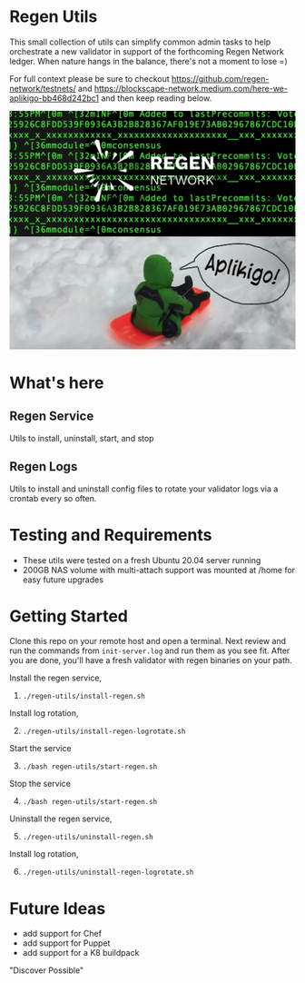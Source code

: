 # Regen Utils
This small collection of utils can simplify common admin tasks to help orchestrate 
a new validator in support of the forthcoming Regen Network ledger. When nature 
hangs in the balance, there's not a moment to lose =)

For full context please be sure to checkout https://github.com/regen-network/testnets/ and https://blockscape-network.medium.com/here-we-aplikigo-bb468d242bc1 and then keep reading below.

![Aplikigo Testnet](./aplikigo.jpg)

# What's here
## Regen Service
Utils to install, uninstall, start, and stop

## Regen Logs
Utils to install and uninstall config files to rotate your validator logs via a 
crontab every so often. 

# Testing and Requirements
- These utils were tested on a fresh Ubuntu 20.04 server running 
- 200GB NAS volume with multi-attach support was mounted at /home for easy future upgrades 

# Getting Started
Clone this repo on your remote host and open a terminal. Next review and run the commands 
from `init-server.log` and run them as you see fit. After you are done, you'll have a 
fresh validator with regen binaries on your path. 

Install the regen service, 

1. `./regen-utils/install-regen.sh`

Install log rotation,

2. `./regen-utils/install-regen-logrotate.sh`

Start the service

3. `./bash regen-utils/start-regen.sh`

Stop the service

4. `./bash regen-utils/start-regen.sh`

Uninstall the regen service, 

5. `./regen-utils/uninstall-regen.sh`

Install log rotation,

6. `./regen-utils/uninstall-regen-logrotate.sh`


# Future Ideas
- add support for Chef 
- add support for Puppet
- add support for a K8 buildpack

"Discover Possible"
